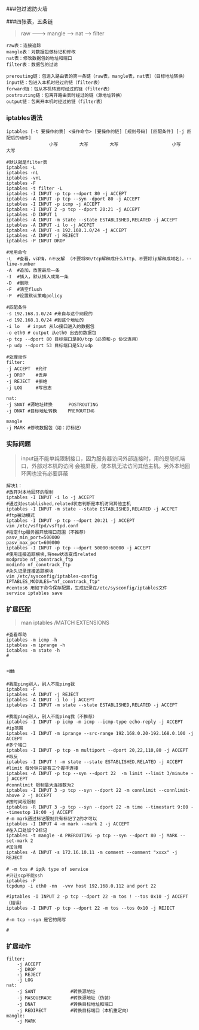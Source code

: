 ###包过滤防火墙

###四张表，五条链
>raw ---> mangle --> nat --> filter

    raw表：连接追踪
    mangle表：对数据包做标记和修改
    nat表：修改数据包的地址和端口
    filter表：数据包的过滤
    
    prerouting链：包进入路由表的第一条链（raw表，mangle表，nat表）（目标地址转换）
    input链：包进入本机时经过的链（filter表）
    forward链：包从本机转发时经过的链（filter表）
    postrouting链：包离开路由表时经过的链（源地址转换）
    output链：包离开本机时经过的链（filter表）
                        
### iptables语法

    iptables [-t 要操作的表] <操作命令> [要操作的链] [规则号码] [匹配条件] [-j 匹配后的动作] 
                    小写        大写        大写                    小写        大写
    
    #默认就是filter表
    iptables -L 
    iptables -nL 
    iptables -vnL 
    iptables -F
    iptables -t filter -L                
    iptables -I INPUT -p tcp --dport 80 -j ACCEPT
    iptables -A INPUT -p tcp --syn -dport 80 -j ACCEPT
    iptables -I INPUT -p icmp -j ACCEPT
    iptables -I INPUT 2 -p tcp --dport 20:21 -j ACCEPT
    iptables -D INPUT 1
    iptables -A INPUT -m state --state ESTABLISHED,RELATED -j ACCEPT
    iptables -A INPUT -i lo -j ACCPET
    iptables -A INPUT -s 192.168.1.0/24 -j ACCEPT
    iptables -A INPUT -j REJECT
    iptables -P INPUT DROP

    #常用命令
    -L  #查看，v详情，n不反解 （不要将80/tcp解释成什么http、不要将ip解释成域名），--line-number
    -A  #追加，放置最后一条
    -I  #插入，默认插入成第一条
    -D  #删除
    -F  #清空flush
    -P  #设置默认策略policy
    
    #匹配条件
    -s 192.168.1.0/24 #来自与这个网段的
    -d 192.168.1.0/24 #到这个地址的
    -i lo   # input 从lo接口进入的数据包
    -o eth0 # output 从eth0 出去的数据包
    -p tcp --dport 80 目标端口是80/tcp（必须和-p 协议连用）
    -p udp --dport 53 目标端口是53/udp                 
    
    #处理动作
    filter:
    -j ACCEPT  #允许
    -j DROP    #丢弃
    -j REJECT  #拒绝
    -j LOG     #写日志
    
    nat:
    -j SNAT #源地址转换      POSTROUTING
    -j DNAT #目标地址转换    PREROUTING 
    
    mangle
    -j MARK #修改数据包（如：打标记）
    
### 实际问题
> input链不能单纯限制接口，因为服务器访问外部连接时，用的是随机端口，外部对本机的访问
会被屏蔽，使本机无法访问其他主机。另外本地回环网也没有必要屏蔽

    解决1：
    #放开对本地回环的限制
    iptables -I INPUT -i lo -j ACCEPT
    #通过对established,related状态判断是本机访问其他主机
    iptables -I INPUT -m state --state ESTABLISHED,RELATED -j ACCPET
    #ftp被动模式
    iptables -I INPUT -p tcp --dport 20:21 -j ACCEPT
    vim /etc/vsftpd/vsftpd.conf
    #指定ftp服务器开放端口范围（不推荐）
    pasv_min_port=500000
    pasv_max_port=600000
    iptables -I INPUT -p tcp --dport 50000:60000 -j ACCEPT
    #使用连接追踪模块,将new状态变成related
    modprobe nf_conntrack_ftp
    modinfo nf_conntrack_ftp
    #永久记录连接追踪模块
    vim /etc/sysconfig/iptables-config
    IPTABLES_MODULES="nf_conntrack_ftp"
    #centos6 用如下命令保存配置，生成记录在/etc/sysconfig/iptables文件
    service iptables save
    
### 扩展匹配
 > man iptables /MATCH EXTENSIONS
 
    #查看帮助
    iptables -m icmp -h 
    iptables -m iprange -h 
    iotables -m state -h
    #
    
    
### -m
    
    #我能ping别人，别人不能ping我
    iptables -F
    iptables -A INPUT -j REJECT
    iptables -A INPUT -i lo -j ACCEPT
    iptables -I INPUT -m state --state ESTABLISHED,RELATED -j ACCEPT
    
    #我能ping别人，别人不能ping我（不推荐）
    iptables -I INPUT -p icmp -m icmp --icmp-type echo-reply -j ACCEPT
    #ip范围
    iptables -I INPUT -m iprange --src-range 192.168.0.20-192.168.0.100 -j ACCEPT
    #多个端口
    iptables -I INPUT -p tcp -m multiport --dport 20,22,110,80 -j ACCEPT
    #取反
    iptables -I INPUT ! -m state --state ESTABLISHED,RELATED -j ACCEPT
    #limit 每分钟只能有三个握手连接 
    iptables -A INPUT -p tcp --syn --dport 22  -m limit --limit 3/minute -j ACCEPT
    #connlimit 限制最大连接数为2
    iptables -I INPUT 3 -p tcp --syn --dport 22 -m connlimit --connlimit-above 2 -j ACCEPT
    #按时间段限制
    iptables -R INPUT 3 -p tcp --syn --dport 22 -m time --timestart 9:00 --timestop 19:00 -j ACCEPT
    #-m mark通过标记限制只有标记了2的才可以
    iptables -I INPUT 4 -m mark --mark 2 -j ACCEPT
    #在入口处加个2标记
    iptables -t mangle -A PREROUTING -p tcp --syn --dport 80 -j MARK --set-mark 2
    #加注释
    iptables -A INPUT -s 172.16.10.11 -m comment --comment "xxxx" -j REJECT
    
    # -m tos # ip头 type of service
    #只让scp不能ssh
    iptables -F
    tcpdump -i eth0 -nn  -vvv host 192.168.0.112 and port 22
    
    #iptables -I INPUT 2 -p tcp --dport 22 -m tos ! --tos 0x10 -j ACCEPT（错误）
    iptables -I INPUT -p tcp --dport 22 -m tos --tos 0x10 -j REJECT
    
    #-m tcp --syn 是它的简写
    
    #
    
### 扩展动作

    filter:
        -j ACCEPT
        -j DROP
        -j REJECT
        -j LOG
    nat:
        -j SANT             #转换源地址
        -j MASQUERADE       #转换源地址（伪装）
        -j DNAT             #转换目标地址和端口
        -j REDIRECT         #转换目标端口（本机重定向）
    mangle:
        -j MARK
    
    
    
    
    